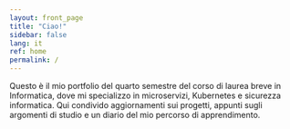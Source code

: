 ```yaml
---
layout: front_page
title: "Ciao!"
sidebar: false
lang: it
ref: home
permalink: /
---
```

Questo è il mio portfolio del quarto semestre del corso di laurea breve in Informatica, dove mi specializzo in microservizi, Kubernetes e sicurezza informatica. Qui condivido aggiornamenti sui progetti, appunti sugli argomenti di studio e un diario del mio percorso di apprendimento.
